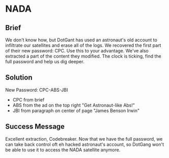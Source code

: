 # NADA

## Brief

We don't know how, but DotGant has used an astronaut's old account to infiltrate our satellites and erase all of the logs. We recovered the first part of their new password: CPC. Use this to your advantage. We've also extracted a part of the content they modified. The clock is ticking, find the full password and help us dig deeper.

## Solution

New Password: CPC-ABS-JBI

* CPC from brief
* ABS from the ad on the top right "Get Astronaut-like Abs!"
* JBI from paragraph on center of page "James Benson Irwin"

## Success Message

Excellent extraction, Codebreaker. Now that we have the full password, we can take back control oft eh hacked astronaut's account, so DotGang won't be able to use it to access the NADA satellite anymore.
